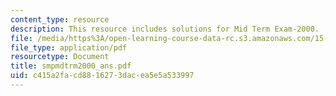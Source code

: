 ```yaml
---
content_type: resource
description: This resource includes solutions for Mid Term Exam-2000.
file: /media/https%3A/open-learning-course-data-rc.s3.amazonaws.com/15-010-economic-analysis-for-business-decisions-fall-2004/c415a2facd8816273dacea5e5a533997_smpmdtrm2000_ans.pdf
file_type: application/pdf
resourcetype: Document
title: smpmdtrm2000_ans.pdf
uid: c415a2fa-cd88-1627-3dac-ea5e5a533997
---
```

